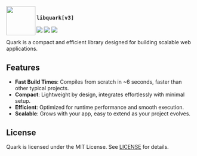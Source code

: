 <!-- TODO: [..] Get a j*b. -->
<img src="assets/branding/quark_white.svg" width="78px" align="left">

### `libquark[v3]`

<a href="https://codeberg.org/pparaxan/Quark/releases" target="_blank"><img src="https://img.shields.io/gitea/v/release/pparaxan/Quark?gitea_url=https%3A%2F%2Fcodeberg.org%2F&sort=semver&display_name=release&date_order_by=published_at&style=for-the-badge&logo=codeberg&logoColor=white&color=%232185D0"/></a>
<a href="https://ziglang.org" target="_blank"><img src="https://img.shields.io/badge/zig%20version-v0.14.0+-F7A41D?style=for-the-badge&logo=zig&logoColor=white"/></a>
<a href="https://rvlt.gg/KAXqcYXt" target="_blank"><img src="https://img.shields.io/badge/revolt%20server-join%20now-ff005c?style=for-the-badge&logo=revolt.chat&logoColor=white"/></a>

Quark is a compact and efficient library designed for building scalable web applications.

<!-- If you're interested in making an application with Quark, check out the [documentation website](https://codeberg.org/pparaxan/Quark/wiki). -->
<!-- ^ Website is no where complete -->

## Features

- **Fast Build Times**: Compiles from scratch in ~6 seconds, faster than other typical projects.
- **Compact**: Lightweight by design, integrates effortlessly with minimal setup.
- **Efficient**: Optimized for runtime performance and smooth execution.
- **Scalable**: Grows with your app, easy to extend as your project evolves.
<!-- - **Easy to Use**: Provides a simple, intuitive API for rapid web development. -->

## License

Quark is licensed under the MIT License. See [LICENSE](./LICENSE) for details.
